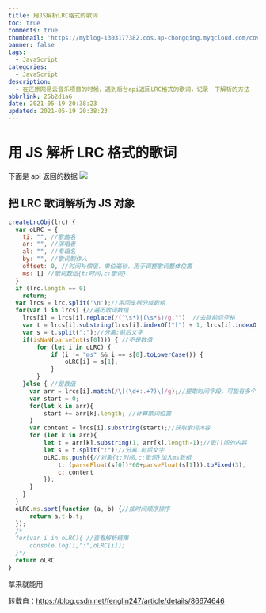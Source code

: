 ```yaml
---
title: 用JS解析LRC格式的歌词
toc: true
comments: true
thumbnail: 'https://myblog-1303177382.cos.ap-chongqing.myqcloud.com/cover%20(4).png'
banner: false
tags:
  - JavaScript
categories:
  - JavaScript
description:
  - 在还原网易云音乐项目的时候，遇到后台api返回LRC格式的歌词，记录一下解析的方法
abbrlink: 25b2d1a6
date: 2021-05-19 20:38:23
updated: 2021-05-19 20:38:23
---
```


# 用 JS 解析 LRC 格式的歌词

<!-- more -->

下面是 api 返回的数据
![](https://myblog-1303177382.cos.ap-chongqing.myqcloud.com/blogpostimg/%E7%94%A8JS%E8%A7%A3%E6%9E%90LRC%E6%A0%BC%E5%BC%8F%E7%9A%84%E6%AD%8C%E8%AF%8D/Snipaste_2021-05-19_20-42-55.png)

## 把 LRC 歌词解析为 JS 对象

```js
createLrcObj(lrc) {
  var oLRC = {
    ti: "", //歌曲名
    ar: "", //演唱者
    al: "", //专辑名
    by: "", //歌词制作人
    offset: 0, //时间补偿值，单位毫秒，用于调整歌词整体位置
    ms: [] //歌词数组{t:时间,c:歌词}
  }
  if (lrc.length == 0)
    return;
  var lrcs = lrc.split('\n');//用回车拆分成数组
  for(var i in lrcs) {//遍历歌词数组
    lrcs[i] = lrcs[i].replace(/(^\s*)|(\s*$)/g,"")  //去除前后空格
    var t = lrcs[i].substring(lrcs[i].indexOf("[") + 1, lrcs[i].indexOf("]"));//取[]间的内容
    var s = t.split(":");//分离:前后文字
    if(isNaN(parseInt(s[0]))) { //不是数值
        for (let i in oLRC) {
            if (i != "ms" && i == s[0].toLowerCase()) {
                oLRC[i] = s[1];
            }
        }
    }else { //是数值
      var arr = lrcs[i].match(/\[(\d+:.+?)\]/g);//提取时间字段，可能有多个
      var start = 0;
      for(let k in arr){
          start += arr[k].length; //计算歌词位置
      }
      var content = lrcs[i].substring(start);//获取歌词内容
      for (let k in arr){
          let t = arr[k].substring(1, arr[k].length-1);//取[]间的内容
          let s = t.split(":");//分离:前后文字
          oLRC.ms.push({//对象{t:时间,c:歌词}加入ms数组
              t: (parseFloat(s[0])*60+parseFloat(s[1])).toFixed(3),
              c: content
          });
      }
    }
  }
  oLRC.ms.sort(function (a, b) {//按时间顺序排序
      return a.t-b.t;
  });
  /*
  for(var i in oLRC){ //查看解析结果
      console.log(i,":",oLRC[i]);
  }*/
  return oLRC
}
```

拿来就能用

转载自：https://blog.csdn.net/fenglin247/article/details/86674646

